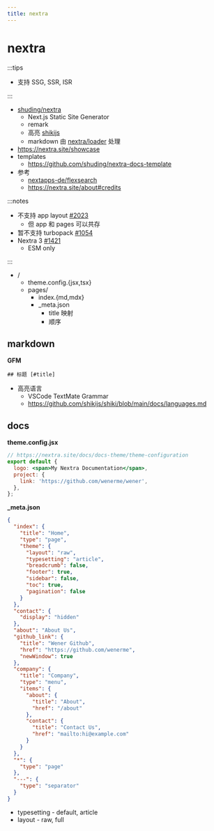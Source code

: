 ```yaml
---
title: nextra
---
```


# nextra

:::tips

- 支持 SSG, SSR, ISR

:::

- [shuding/nextra](https://github.com/shuding/nextra)
  - Next.js Static Site Generator
  - remark
  - 高亮 [shikijs](https://github.com/shikijs/shiki)
  - markdown 由 [nextra/loader](https://github.com/shuding/nextra/blob/core/packages/nextra/src/loader.ts) 处理
- https://nextra.site/showcase
- templates
  - https://github.com/shuding/nextra-docs-template
- 参考
  - [nextapps-de/flexsearch](https://github.com/nextapps-de/flexsearch)
  - https://nextra.site/about#credits

:::notes

- 不支持 app layout [#2023](https://github.com/shuding/nextra/issues/2023)
  - 但 app 和 pages 可以共存
- 暂不支持 turbopack [#1054](https://github.com/shuding/nextra/issues/1054)
- Nextra 3 [#1421](https://github.com/shuding/nextra/issues/1421)
  - ESM only

:::

- /
  - theme.config.{jsx,tsx}
  - pages/
    - index.{md,mdx}
    - \_meta.json
      - title 映射
      - 顺序

## markdown
**GFM**

```
## 标题 [#title]
```

- 高亮语言
  - VSCode TextMate Grammar
  - https://github.com/shikijs/shiki/blob/main/docs/languages.md


## docs

**theme.config.jsx**

```jsx
// https://nextra.site/docs/docs-theme/theme-configuration
export default {
  logo: <span>My Nextra Documentation</span>,
  project: {
    link: 'https://github.com/wenerme/wener',
  },
};
```

**\_meta.json**

```json
{
  "index": {
    "title": "Home",
    "type": "page",
    "theme": {
      "layout": "raw",
      "typesetting": "article",
      "breadcrumb": false,
      "footer": true,
      "sidebar": false,
      "toc": true,
      "pagination": false
    }
  },
  "contact": {
    "display": "hidden"
  },
  "about": "About Us",
  "github_link": {
    "title": "Wener Github",
    "href": "https://github.com/wenerme",
    "newWindow": true
  },
  "company": {
    "title": "Company",
    "type": "menu",
    "items": {
      "about": {
        "title": "About",
        "href": "/about"
      },
      "contact": {
        "title": "Contact Us",
        "href": "mailto:hi@example.com"
      }
    }
  },
  "*": {
    "type": "page"
  },
  "---": {
    "type": "separator"
  }
}
```

- typesetting - default, article
- layout - raw, full
